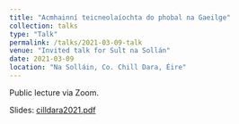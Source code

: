```yaml
---
title: "Acmhainní teicneolaíochta do phobal na Gaeilge"
collection: talks
type: "Talk"
permalink: /talks/2021-03-09-talk
venue: "Invited talk for Sult na Sollán"
date: 2021-03-09
location: "Na Solláin, Co. Chill Dara, Éire"
---
```


Public lecture via Zoom.

Slides: [cilldara2021.pdf](/files/cilldara2021.pdf)
